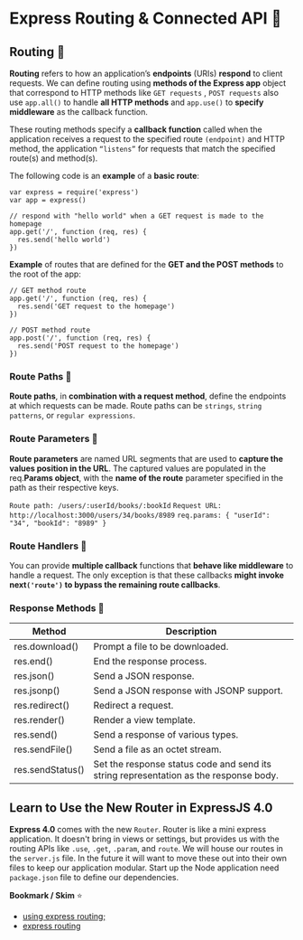 # Express Routing & Connected API :twisted_rightwards_arrows:

## Routing :car:

**Routing** refers to how an application’s **endpoints** (URIs) **respond** to client requests.
We can define routing using **methods of the Express app** object that correspond to HTTP methods like `GET requests` , `POST requests` also use `app.all()` to handle **all HTTP methods** and `app.use()` to **specify middleware** as the callback function.

These routing methods specify a **callback function** called when the application receives a request to the specified route `(endpoint)` and HTTP method, the application `“listens”` for requests that match the specified route(s) and method(s).

The following code is an **example** of a **basic route**:

```
var express = require('express')
var app = express()

// respond with "hello world" when a GET request is made to the homepage
app.get('/', function (req, res) {
  res.send('hello world')
})
```

**Example** of routes that are defined for the **GET and the POST methods** to the root of the app:

```
// GET method route
app.get('/', function (req, res) {
  res.send('GET request to the homepage')
})

// POST method route
app.post('/', function (req, res) {
  res.send('POST request to the homepage')
})
```

### Route Paths :beginner:

**Route paths**, in **combination with a request method**, define the endpoints at which requests can be made. Route paths can be `strings`, `string patterns`, or `regular expressions`.

### Route Parameters :triangular_ruler:

**Route parameters** are named URL segments that are used to **capture the values position in the URL**. The captured values are populated in the req.**Params object**, with the **name of the route** parameter specified in the path as their respective keys.

`Route path: /users/:userId/books/:bookId`
`Request URL: http://localhost:3000/users/34/books/8989`
`req.params: { "userId": "34", "bookId": "8989" }`

### Route Handlers :muscle:

You can provide **multiple callback** functions that **behave like middleware** to handle a request. The only exception is that these callbacks **might invoke next`('route')` to bypass the remaining route callbacks**.

### Response Methods :speech_balloon:

| Method           | Description                                                                           |
| ---------------- | ------------------------------------------------------------------------------------- |
| res.download()   | Prompt a file to be downloaded.                                                       |
| res.end()        | End the response process.                                                             |
| res.json()       | Send a JSON response.                                                                 |
| res.jsonp()      | Send a JSON response with JSONP support.                                              |
| res.redirect()   | Redirect a request.                                                                   |
| res.render()     | Render a view template.                                                               |
| res.send()       | Send a response of various types.                                                     |
| res.sendFile()   | Send a file as an octet stream.                                                       |
| res.sendStatus() | Set the response status code and send its string representation as the response body. |


## Learn to Use the New Router in ExpressJS 4.0
**Express 4.0** comes with the new `Router`. Router is like a mini express application. It doesn't bring in views or settings, but provides us with the routing APIs like `.use`, `.get`, `.param`, and `route`.
We will house our routes in the `server.js` file. In the future it will want to move these out into their own files to keep our application modular. Start up the Node application need `package.json` file to define our dependencies.


**Bookmark / Skim** :star:

- [using express routing;](https://expressjs.com/en/guide/routing.html)
- [express routing](https://scotch.io/tutorials/learn-to-use-the-new-router-in-expressjs-4)

